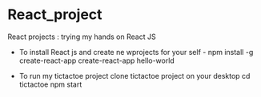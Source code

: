 # React_project
React projects : trying my hands on React JS


- To install React js and create ne wprojects for your self -
      npm install -g create-react-app
      create-react-app hello-world
          
- To run my tictactoe project
      clone tictactoe project on your desktop
      cd tictactoe
      npm start
    
